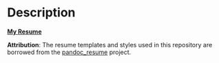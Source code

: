 # Description

[**My Resume**](https://collinbrown95.github.io/resume/resume-detailed.html)

**Attribution**: The resume templates and styles used in this repository are borrowed from the [pandoc_resume](https://github.com/mszep/pandoc_resume) project.
